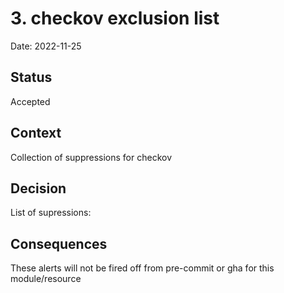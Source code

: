 # 3. checkov exclusion list

Date: 2022-11-25

## Status

Accepted

## Context

Collection of suppressions for checkov

## Decision

List of supressions:

## Consequences

These alerts will not be fired off from pre-commit or gha
for this module/resource
